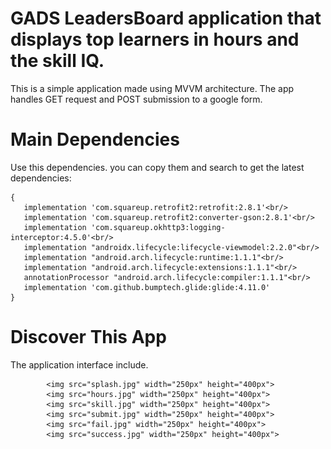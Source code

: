 # GADS LeadersBoard application that displays top learners in hours and the skill IQ.
This is a simple application made using MVVM architecture. The app handles GET request and POST submission to a google form.

# Main Dependencies
 Use this dependencies. you can copy them and search to get the latest dependencies:

    {
       implementation 'com.squareup.retrofit2:retrofit:2.8.1'<br/>
       implementation 'com.squareup.retrofit2:converter-gson:2.8.1'<br/>
       implementation 'com.squareup.okhttp3:logging-interceptor:4.5.0'<br/>
       implementation "androidx.lifecycle:lifecycle-viewmodel:2.2.0"<br/>
       implementation "android.arch.lifecycle:runtime:1.1.1"<br/>
       implementation "android.arch.lifecycle:extensions:1.1.1"<br/>
       annotationProcessor "android.arch.lifecycle:compiler:1.1.1"<br/>
       implementation 'com.github.bumptech.glide:glide:4.11.0'
    }


# Discover This App
  The application interface include.
    
            <img src="splash.jpg" width="250px" height="400px">
            <img src="hours.jpg" width="250px" height="400px">
            <img src="skill.jpg" width="250px" height="400px">
            <img src="submit.jpg" width="250px" height="400px">
            <img src="fail.jpg" width="250px" height="400px">
            <img src="success.jpg" width="250px" height="400px">
</div>